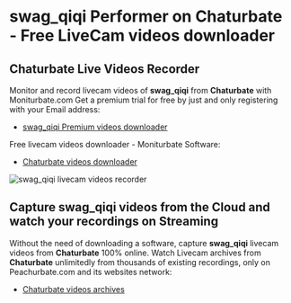 # swag_qiqi Performer on Chaturbate - Free LiveCam videos downloader

## Chaturbate Live Videos Recorder

Monitor and record livecam videos of **swag_qiqi** from **Chaturbate** with Moniturbate.com
Get a premium trial for free by just and only registering with your Email address:
* [swag_qiqi Premium videos downloader](https://moniturbate.com/request-demo-licence-key.html)

Free livecam videos downloader - Moniturbate Software:
* [Chaturbate videos downloader](https://moniturbate.com/moniturbate-download-software.html)

![swag_qiqi livecam videos recorder](https://peachurnet.com/templates/moniturbate-software.png)


## Capture swag_qiqi videos from the Cloud and watch your recordings on Streaming

Without the need of downloading a software, capture **swag_qiqi** livecam videos from **Chaturbate** 100% online.
Watch Livecam archives from **Chaturbate** unlimitedly from thousands of existing recordings, only on Peachurbate.com and its websites network:
* [Chaturbate videos archives](https://peachurnet.com/)